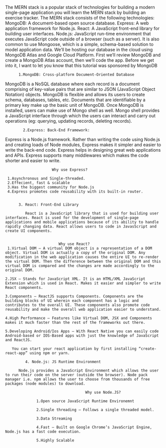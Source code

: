 The MERN stack is a popular stack of technologies for building a modern single-page application.you will learn the MERN stack by building an exercise tracker.
The MERN stack consists of the following technologies:
MongoDB: A document-based open source database.
Express: A web application framework for Node.js.
React: A JavaScript front-end library for building user interfaces.
Node.js: JavaScript run-time environment that executes JavaScript code outside of a browser (such as a server).
It is also common to use Mongoose, which is a simple, schema-based solution to model application data.
We’ll be hosting our database in the cloud using MongoDB Atlas and Google Cloud Platform.
First we’ll review MongoDB and create a MongoDB Atlas account, then we’ll code the app.
Before we get into it, I want to let you know that this tutorial was sponsored by MongoDB



          1.MongoDB: Cross-platform Document-Oriented Database



MongoDB is a NoSQL database where each record is a document comprising of key-value pairs that are similar to JSON (JavaScript Object Notation) objects. MongoDB is flexible and allows its users to create schema, databases, tables, etc. Documents that are identifiable by a primary key make up the basic unit of MongoDB. Once MongoDB is installed, users can make use of Mongo shell as well. Mongo shell provides a JavaScript interface through which the users can interact and carry out operations (eg: querying, updating records, deleting records).


            2.Express: Back-End Framework: 
            
Express is a Node.js framework. Rather than writing the code using Node.js and creating loads of Node modules, Express makes it simpler and easier to write the back-end code. Express helps in designing great web applications and APIs. Express supports many middlewares which makes the code shorter and easier to write.
                         

                         Why use Express? 

     1.Asynchronous and Single-threaded.
     2.Effecient, fast & scalable
     3.Has the biggest community for Node.js
     4.Express promotes code reusability with its built-in router.
 

          3. React: Front-End Library 

             React is a JavaScript library that is used for building user interfaces. React is used for the development of single-page applications and mobile applications because of its ability to handle rapidly changing data. React allows users to code in JavasScript and create UI components. 
                           

                            Why use React? 
     1.Virtual DOM – A virtual DOM object is a representation of a DOM object. Virtual DOM is actually a copy of the original DOM. Any modification in the web application causes the entire UI to re-render the virtual DOM. Then the difference between the original DOM and this virtual DOM is compared and the changes are made accordingly to the original DOM.
    
    2.JSX – Stands for JavaScript XML. It is an HTML/XML JavaScript Extension which is used in React. Makes it easier and simpler to write React components.
    
    3.Components – ReactJS supports Components. Components are the building blocks of UI wherein each component has a logic and contributes to the overall UI. These components also promote code reusability and make the overall web application easier to understand.
    
    4.High Performance – Features like Virtual DOM, JSX and Components makes it much faster than the rest of the frameworks out there.
    
    5.Developing Android/Ios Apps – With React Native you can easily code Android-based or IOS-Based apps with just the knowledge of JavaScript and ReactJS.
      
       You can start your react application by first installing “create-react-app” using npm or yarn. 

             4. Node.js: JS Runtime Environment

          Node.js provides a JavaScript Environment which allows the user to run their code on the server (outside the browser). Node pack manager i.e. npm allows the user to choose from thousands of free packages (node modules) to download. 

                                        Why use Node.JS? 
                  
                  1.Open source JavaScript Runtime Environemnt
                  
                  2.Single threading – Follows a single threaded model.
                  
                  3.Data Streaming 
                  
                  4.Fast – Built on Google Chrome’s JavaScript Engine, Node.js has a fast code execution.
                  
                  5.Highly Scalable
